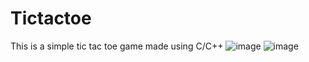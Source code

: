 # Tictactoe
This is a simple tic tac toe game made using C/C++
![image](https://user-images.githubusercontent.com/45464612/202774959-ecc9e8eb-90ee-4276-aa4b-fb1b53eaabf1.png)
![image](https://user-images.githubusercontent.com/45464612/202774977-b3cb66a2-4c3c-43bf-b5d0-9030c0a5fb3d.png)
